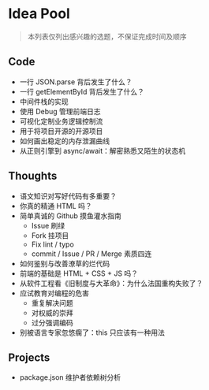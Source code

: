 # Idea Pool
> 本列表仅列出感兴趣的选题，不保证完成时间及顺序

## Code
- 一行 JSON.parse 背后发生了什么？
- 一行 getElementById 背后发生了什么？
- 中间件栈的实现
- 使用 Debug 管理前端日志
- 可视化定制业务逻辑控制流
- 用于将项目开源的开源项目
- 如何画出稳定的内存泄漏曲线
- 从正则引擎到 async/await：解密熟悉又陌生的状态机

## Thoughts
- 语文知识对写好代码有多重要？
- 你真的精通 HTML 吗？
- 简单真诚的 Github 摸鱼灌水指南
	- Issue 刷绿
	- Fork 挂项目
	- Fix lint / typo
	- commit / Issue / PR / Merge 素质四连
- 如何鉴别与改善潦草的烂代码
- 前端的基础是 HTML + CSS + JS 吗？
- 从软件工程看《旧制度与大革命》：为什么法国重构失败了？
- 应试教育对编程的危害
	- 重复解决问题
	- 对权威的崇拜
	- 过分强调编码
- 别被语言专家忽悠瘸了：this 只应该有一种用法

## Projects
- package.json 维护者依赖树分析
